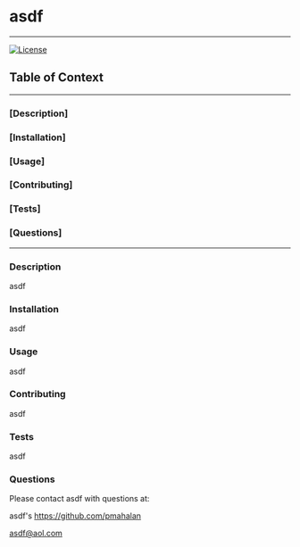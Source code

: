 
  # asdf
  ___

  [![License](https://img.shields.io/badge/License-Apache%202.0-blue.svg)](https://opensource.org/licenses/Apache-2.0)
  
  ## Table of Context
___
  ### [Description] 
  ### [Installation] 
  ### [Usage] 
  ### [Contributing] 
  ### [Tests]
  ### [Questions] 
___

  ### Description 

  asdf

  ### Installation 

  asdf

  ### Usage 

  asdf

  ### Contributing
  
  asdf

  ### Tests 

  asdf

  ### Questions 

  Please contact asdf with questions at:

  asdf's https://github.com/pmahalan

  <asdf@aol.com>

